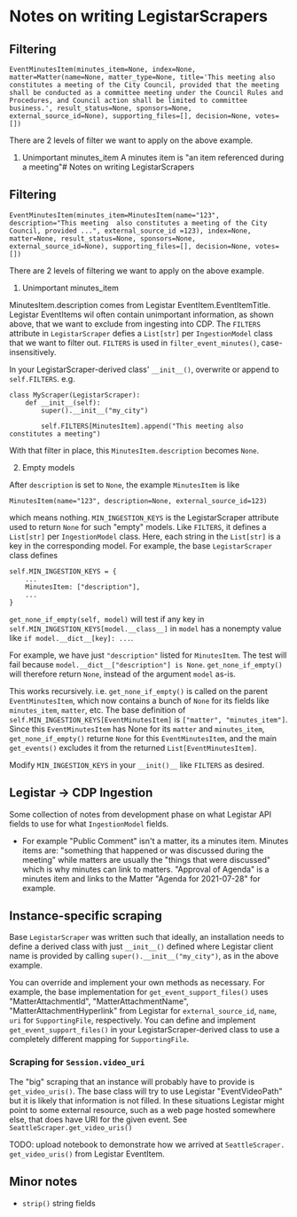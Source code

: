 # Notes on writing LegistarScrapers

## Filtering

`EventMinutesItem(minutes_item=None, index=None, matter=Matter(name=None, matter_type=None, title='This meeting also constitutes a meeting of the City Council, provided that the meeting shall be conducted as a committee meeting under the Council Rules and Procedures, and Council action shall be limited to committee business.', result_status=None, sponsors=None, external_source_id=None), supporting_files=[], decision=None, votes=[])`

There are 2 levels of filter we want to apply on the above example.

1. Unimportant minutes_item
A minutes item is "an item referenced during a meeting"# Notes on writing LegistarScrapers

## Filtering

`EventMinutesItem(minutes_item=MinutesItem(name="123", description="This meeting 
also constitutes a meeting of the City Council, provided ...", external_source_id
=123), index=None, matter=None, result_status=None, sponsors=None, 
external_source_id=None), supporting_files=[], decision=None, votes=[])`

There are 2 levels of filtering we want to apply on the above example.

1. Unimportant minutes_item

MinutesItem.description comes from Legistar EventItem.EventItemTitle. Legistar 
EventItems wil often contain unimportant information, as shown above, that we 
want to exclude from ingesting into CDP. The `FILTERS` attribute in 
`LegistarScraper` 
defies a `List[str]` per `IngestionModel` class that we want to filter out. 
`FILTERS` is used in `filter_event_minutes()`, case-insensitively.

In your LegistarScraper-derived class' `__init__()`, overwrite or append to 
`self.FILTERS`. e.g.

```
class MyScraper(LegistarScraper):
    def __init__(self):
        super().__init__("my_city")

        self.FILTERS[MinutesItem].append("This meeting also constitutes a meeting")
```

With that filter in place, this `MinutesItem.description` becomes `None`.

2. Empty models

After `description` is set to `None`, the example `MinutesItem` is like

`MinutesItem(name="123", description=None, external_source_id=123)`

which means nothing. `MIN_INGESTION_KEYS` is the LegistarScraper attribute used 
to return `None` for such "empty" models. Like `FILTERS`, it defines a `List[str]` 
per `IngestionModel` class. Here, each string in the `List[str]` is a key in the 
corresponding model. For example, the base `LegistarScraper` class defines

```
self.MIN_INGESTION_KEYS = {
    ...
    MinutesItem: ["description"],
    ...
}
```

`get_none_if_empty(self, model)` will test if any key in 
`self.MIN_INGESTION_KEYS[model.__class__]` in `model` has a nonempty value like 
`if model.__dict__[key]: ...`.

For example, we have just `"description"` listed for `MinutesItem`. The test will 
fail because `model.__dict__["description"] is None`. `get_none_if_empty()` will 
therefore return `None`, instead of the argument `model` as-is.

This works recursively. i.e. `get_none_if_empty()` is called on the parent 
`EventMinutesItem`, which now contains a bunch of `None` for its fields like 
`minutes_item`, `matter`, etc. The base definition of `self.MIN_INGESTION_KEYS[EventMinutesItem]` is `["matter", "minutes_item"]`. Since this `EventMinutesItem` has None for its `matter` and `minutes_item`, 
`get_none_if_empty()` returne `None` for this `EventMinutesItem`, and the main 
`get_events()` excludes it from the returned `List[EventMinutesItem]`.

Modify `MIN_INGESTION_KEYS` in your `__init()__` like `FILTERS` as desired.

## Legistar -> CDP Ingestion

Some collection of notes from development phase on what Legistar API fields to 
use for what `IngestionModel` fields.

- For example "Public Comment" isn't a matter, its a minutes item. Minutes items 
are: "something that happened or was discussed during the meeting" while matters 
are usually the "things that were discussed" which is why minutes can link to 
matters. "Approval of Agenda" is a minutes item and links to the Matter "Agenda 
for 2021-07-28" for example.

## Instance-specific scraping

Base `LegistarScraper` was written such that ideally, an installation needs to 
define a derived class with just `__init__()` defined where Legistar client name 
is provided by calling `super().__init__("my_city")`, as in the above example.

You can override and implement your own methods as necessary. For example, the base
implementation for `get_event_support_files()` uses "MatterAttachmentId", 
"MatterAttachmentName", "MatterAttachmentHyperlink" from Legistar for 
`external_source_id`, `name`, `uri` for `SupportingFile`, respectively. You can 
define and implement `get_event_support_files()` in your LegistarScraper-derived 
class to use a completely different mapping for `SupportingFile`.

### Scraping for `Session.video_uri`

The "big" scraping that an instance will probably have to provide is 
`get_video_uris()`. The base class will try to use Legistar "EventVideoPath" but 
it is likely that information is not filled. In these situations Legistar might 
point to some external resource, such as a web page hosted somewhere else, that 
does have URI for the given event. See `SeattleScraper.get_video_uris()`

TODO: upload notebook to demonstrate how we arrived at `SeattleScraper.
get_video_uris()` from Legistar EventItem.

## Minor notes

- `strip()` string fields
